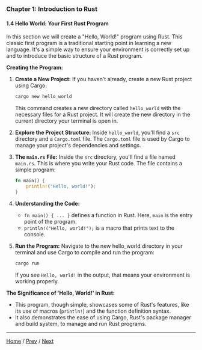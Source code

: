 ### Chapter 1: Introduction to Rust

#### 1.4 Hello World: Your First Rust Program

In this section we will create a "Hello, World!" program using Rust. This classic first program is a traditional starting point in learning a new language. It's a simple way to ensure your environment is correctly set up and to introduce the basic structure of a Rust program.

**Creating the Program:**

1. **Create a New Project:** If you haven't already, create a new Rust project using Cargo:
   ```sh
   cargo new hello_world
   ```
   This command creates a new directory called `hello_world` with the necessary files for a Rust project. It will create the new directory in the current directory your terminal is open in.

2. **Explore the Project Structure:** Inside `hello_world`, you'll find a `src` directory and a `Cargo.toml` file. The `Cargo.toml` file is used by Cargo to manage your project's dependencies and settings.

3. **The `main.rs` File:** Inside the `src` directory, you'll find a file named `main.rs`. This is where you write your Rust code. The file contains a simple program:
   ```rust
   fn main() {
       println!("Hello, world!");
   }
   ```

4. **Understanding the Code:**
   - `fn main() { ... }` defines a function in Rust. Here, `main` is the entry point of the program.
   - `println!("Hello, world!");` is a macro that prints text to the console.

5. **Run the Program:** Navigate to the new hello_world directory in your terminal and use Cargo to compile and run the program:
   ```sh
   cargo run
   ```
   If you see `Hello, world!` in the output, that means your environment is working properly.

**The Significance of 'Hello, World!' in Rust:**

- This program, though simple, showcases some of Rust's features, like its use of macros (`println!`) and the function definition syntax.
- It also demonstrates the ease of using Cargo, Rust's package manager and build system, to manage and run Rust programs.

---

[Home](/) / [Prev](/Chapter_1/1_3.md) / [Next](/Chapter_1/1_5.md)